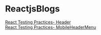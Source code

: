 # ReactjsBlogs
[React Testing Practices- Header ](https://akshayaparida.notion.site/React-Testing-Practices-18aae9e9fc17803bb1d8dccf5d218c8a) <br>
[React Testing Practices- MobileHeaderMenu ](https://akshayaparida.notion.site/MobileHeaderMenu-test-jsx-18bae9e9fc17803dafb4f62fbe1eff2d)

